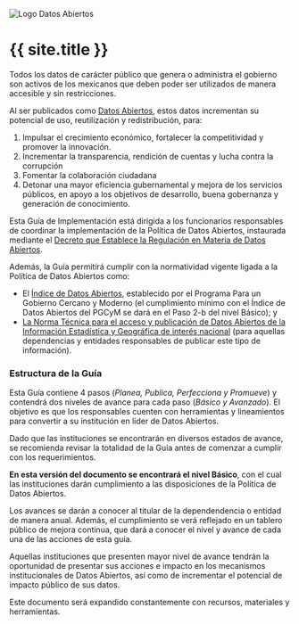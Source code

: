 ![Logo Datos Abiertos](http://mxabierto.github.io/guia/assets/images/datos.gob.mx_logo.png)

# {{ site.title }}

Todos los datos de carácter público que genera o administra el gobierno son activos de los mexicanos que deben poder ser utilizados de manera accesible y sin restricciones.

Al ser publicados como [Datos Abiertos](http://datos.gob.mx/acerca/), estos datos incrementan su potencial de uso, reutilización y redistribución, para:

1. Impulsar el crecimiento económico, fortalecer la competitividad y promover la innovación.
2. Incrementar la transparencia, rendición de cuentas y lucha contra la corrupción
3. Fomentar la colaboración ciudadana
4. Detonar una mayor eficiencia gubernamental y mejora de los servicios públicos, en apoyo a los objetivos de desarrollo, buena gobernanza y generación de conocimiento.

Esta Guía de Implementación está dirigida a los funcionarios responsables de coordinar la implementación de la Política de Datos Abiertos, instaurada mediante el [Decreto que Establece la Regulación en Materia de Datos Abiertos](http://www.dof.gob.mx/nota_detalle.php?codigo=5382838&fecha=20/02/2015).

Además, la Guía permitirá cumplir con la normatividad vigente ligada a la Política de Datos Abiertos como: 

* El [Índice de Datos Abiertos](http://www.funcionpublica.gob.mx/web/doctos/ua/ssfp/uegdg/pgcm/material/documentos/ti_3_pgcm_bases_lineam_datosabiertos.pdf), establecido por el Programa Para un Gobierno Cercano y Moderno (el cumplimiento mínimo con el Índice de Datos Abiertos del PGCyM se dará en el Paso 2-b del nivel Básico); y
* [La Norma Técnica para el acceso y publicación de Datos Abiertos de la Información Estadística y Geográfica de interés nacional](http://www.dof.gob.mx/nota_detalle.php?codigo=5374183&fecha=04/12/2014) (para aquellas dependencias y entidades responsables de publicar este tipo de información).


### Estructura de la Guía
Esta Guía contiene 4 pasos (_Planea, Publica, Perfecciona y Promueve_) y contendrá dos niveles de avance para cada paso (_Básico y Avanzado_). El objetivo es que los responsables cuenten con herramientas y lineamientos para convertir a su institución en líder de Datos Abiertos.

Dado que las instituciones se encontrarán en diversos estados de avance, se recomienda revisar la totalidad de la Guía antes de comenzar a cumplir con los requerimientos.

**En esta versión del documento se encontrará el nivel Básico**, con el cual las instituciones darán cumplimiento a las disposiciones de la Política de Datos Abiertos.

Los avances se darán a conocer al titular de la dependendencia o entidad de manera anual. Además, el cumplimiento se verá reflejado en un tablero público de mejora continua, que dará a conocer el nivel y avance de cada una de las acciones de esta guía. 

Aquellas instituciones que presenten mayor nivel de avance tendrán la oportunidad de presentar sus acciones e impacto en los mecanismos institucionales de Datos Abiertos, así como de incrementar el potencial de impacto público de sus datos.

Este documento será expandido constantemente con recursos, materiales y herramientas. 


